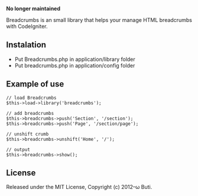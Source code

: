 __No longer maintained__

Breadcrumbs is an small library that helps your manage HTML breadcrumbs with CodeIgniter.

## Instalation

* Put Breadcrumbs.php in application/library folder
* Put breadcrumbs.php in application/config folder

## Example of use

	// load Breadcrumbs
	$this->load->library('breadcrumbs');

	// add breadcrumbs
	$this->breadcrumbs->push('Section', '/section');
	$this->breadcrumbs->push('Page', '/section/page');

	// unshift crumb
	$this->breadcrumbs->unshift('Home', '/');

	// output
	$this->breadcrumbs->show();

## License

Released under the MIT License, Copyright (c) 2012–ω Buti.
